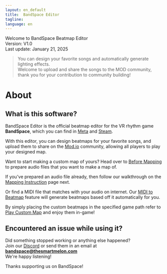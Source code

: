 ```yaml
---
layout: en_default
title:  BandSpace Editor
tagline: 
language: en
---
```


Welcome to BandSpace Beatmap Editor  
Version: V1.0  
Last update: January 21, 2025  

> You can design your favorite songs and automatically generate lighting effects.  
> Welcome to upload and share the songs to the MOD community, thank you for your contribution to community building!

# About

## **What is this software?**
BandSpace Editor is the official beatmap editor for the VR rhythm game **BandSpace**, which you can find in [Meta](https://www.meta.com/experiences/band-space/26019802470968635/) and [Steam](https://store.steampowered.com/app/2182070).  

With this editor, you can design beatmaps for your favorite songs, and upload them to share on the [Mod.io](https://mod.io/g/bandspace) community, allowing all players to play your designed map. 

Want to start making a custom map of yours? Head over to [Before Mapping](before-mapping) to prepare audio files that you want to make a map of.  

If you've prepared an audio file already, then follow our walkthrough on the [Mapping Instruction](mapping-instruction) page next.  

Or find a MIDI file that matches with your audio on internet. Our [MIDI to Beatmap](midi-to-beatmap) feature will generate beatmaps based off it automatically for you.  

By simply placing the custom beatmaps in the specified game path refer to [Play Custom Map](play-custom-map) and enjoy them in-game!

## **Encountered an issue while using it?**
Did something stopped working or anything else happened?  
Join our [Discord](https://discord.gg/bandspace) or send them in an email at **bandspace@thesmartmelon.com**  
We're happy listening!  

Thanks supporting us on BandSpace!
